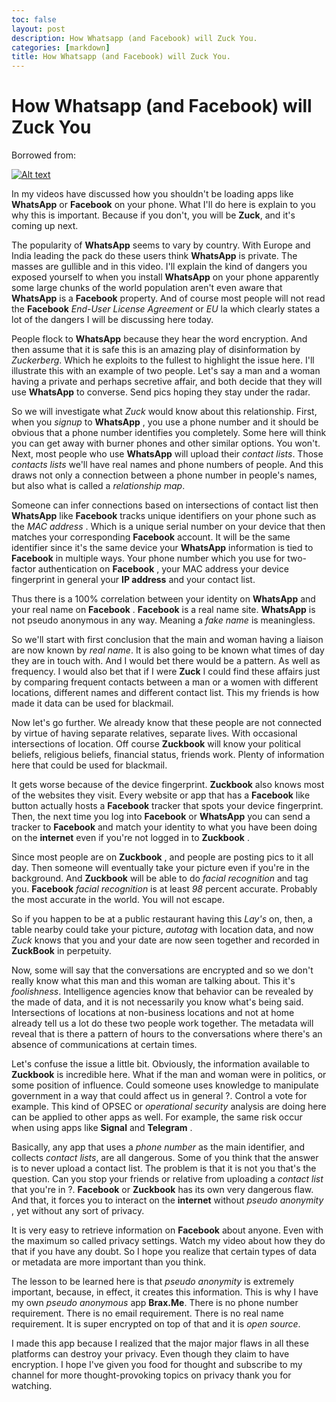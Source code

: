 ```yaml
---
toc: false
layout: post
description: How Whatsapp (and Facebook) will Zuck You.
categories: [markdown]
title: How Whatsapp (and Facebook) will Zuck You.
---
```

# How Whatsapp (and Facebook) will Zuck You

Borrowed from:

[![Alt text](https://img.youtube.com/vi/I6Fbjr2WfFw/0.jpg)](https://www.youtube.com/watch?v=I6Fbjr2WfFw)


In my videos have discussed how you shouldn't be loading apps like **WhatsApp** or **Facebook** on your phone. What I'll do here is explain to you why this is important. Because if you don't, you will be **Zuck**, and it's coming up next.

The popularity of **WhatsApp** seems to vary by country. With Europe and India leading the pack do these users think **WhatsApp** is private. The masses are gullible and in this video. I'll explain the kind of dangers you exposed yourself to when you install **WhatsApp** on your phone apparently some large chunks of the world population aren't even aware that **WhatsApp** is a **Facebook** property. And of course most people will not read the **Facebook** *End-User License Agreement* or *EU* la which clearly states a lot of the dangers I will be discussing here today.

People flock to **WhatsApp** because they hear the word encryption. And then assume that it is safe this is an amazing play of disinformation by *Zuckerberg*. Which he exploits to the fullest to highlight the issue here. I'll illustrate this with an example of two people. Let's say a man and a woman having a private and perhaps secretive affair, and both decide that they will use **WhatsApp** to converse. Send pics hoping they stay under the radar. 

So we will investigate what *Zuck* would know about this relationship. First, when you *signup* to **WhatsApp** , you use a phone number and it should be obvious that a phone number identifies you completely. Some here will think you can get away with burner phones and other similar options. You won't. Next, most people who use **WhatsApp** will upload their *contact lists*. Those *contacts lists* we'll have real names and phone numbers of people. And this draws not only a connection between a phone number in people's names, but also what is called a *relationship map*. 

Someone can infer connections based on intersections of contact list then **WhatsApp** like **Facebook** tracks unique identifiers on your phone such as the *MAC address* . Which is a unique serial number on your device that then matches your corresponding **Facebook** account. It will be the same identifier since it's the same device your **WhatsApp** information is tied to **Facebook** in multiple ways. Your phone number which you use for two-factor authentication on **Facebook** , your MAC address your device fingerprint in general your **IP address** and your contact list. 

Thus there is a 100% correlation between your identity on **WhatsApp** and your real name on **Facebook** . **Facebook** is a real name site. **WhatsApp** is not pseudo anonymous in any way. Meaning a *fake name* is meaningless. 

So we'll start with first conclusion that the main and woman having a liaison are now known by *real name*. It is also going to be known what times of day they are in touch with. And I would bet there would be a pattern. As well as frequency. I would also bet that if I were **Zuck** I could find these affairs just by comparing frequent contacts between a man or a women with different locations, different names and different contact list. This my friends is how made it data can be used for blackmail. 

Now let's go further. We already know that these people are not connected by virtue of having separate relatives, separate lives. With occasional intersections of location. Off course **Zuckbook** will know your political beliefs, religious beliefs, financial status, friends work. Plenty of information here that could be used for blackmail. 

It gets worse because of the device fingerprint. **Zuckbook** also knows most of the websites they visit. Every website or app that has a **Facebook** like button actually hosts a **Facebook** tracker that spots your device fingerprint. Then, the next time you log into **Facebook** or **WhatsApp** you can send a tracker to **Facebook**  and match your identity to what you have been doing on the **internet** even if you're not logged in to **Zuckbook** . 

Since most people are on **Zuckbook** , and people are posting pics to it all day. Then someone will eventually take your picture even if you're in the background. And **Zuckbook** will be able to do *facial recognition* and tag you. **Facebook** *facial recognition* is at least *98* percent accurate. Probably the most accurate in the world. You will not escape. 

So if you happen to be at a public restaurant having this *Lay's* on, then, a table nearby could take your picture, *autotag* with location data, and now *Zuck* knows that you and your date are now seen together and recorded in **ZuckBook** in perpetuity.

Now, some will say that the conversations are encrypted and so we don't really know what this man and this woman are talking about. This it's *foolishness*. Intelligence agencies know that behavior can be revealed by the made of data, and it is not necessarily you know what's being said. Intersections of locations at non-business locations and not at home already tell us a lot do these two people work together. The metadata will reveal that is there a pattern of hours to the conversations where there's an absence of communications at certain times.

Let's confuse the issue a little bit. Obviously, the information available to **Zuckbook** is incredible here. What if the man and woman were in politics, or some position of influence. Could someone uses knowledge to manipulate government in a way that could affect us in general ?. Control a vote for example. This kind of OPSEC or *operational security* analysis are doing here can be applied to other apps as well. For example, the same risk occur when using apps like **Signal** and **Telegram** . 

Basically, any app that uses a *phone number* as the main identifier, and collects *contact lists*, are all dangerous. Some of you think that the answer is to never upload a contact list. The problem is that it is not you that's the question. Can you stop your friends or relative from uploading a *contact list* that you're in ?. **Facebook** or **Zuckbook** has its own very dangerous flaw. And that, it forces you to interact on the **internet** without *pseudo anonymity* ,  yet without any sort of privacy. 

It is very easy to retrieve information on **Facebook** about anyone. Even with the maximum so called privacy settings. Watch my video about how they do that if you have any doubt. So I hope you realize that certain types of data or metadata are more important than you think.

The lesson to be learned here is that *pseudo anonymity* is extremely important, because, in effect, it creates this information. This is why I have my own *pseudo anonymous* app **Brax.Me**. There is no phone number requirement. There is no email requirement. There is no real name requirement. It is super encrypted on top of that and it is *open source*.

I made this app because I realized that the major major flaws in all these platforms can destroy your privacy. Even though they claim to have encryption. I hope I've given you food for thought and subscribe to my channel for more thought-provoking topics on privacy thank you for watching.

<script src="https://utteranc.es/client.js"
        repo="op07n/fastpages"
        issue-term="pathname"
        theme="github-light"
        crossorigin="anonymous"
        async>
</script>
